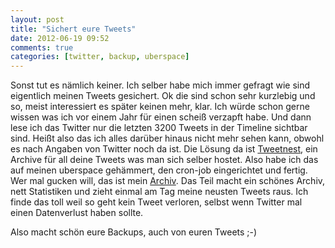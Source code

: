 ```yaml
---
layout: post
title: "Sichert eure Tweets"
date: 2012-06-19 09:52
comments: true
categories: [twitter, backup, uberspace]
---
```

Sonst tut es nämlich keiner. Ich selber habe mich immer gefragt wie sind eigentlich meinen Tweets gesichert.
Ok die sind schon sehr kurzlebig und so, meist interessiert es später keinen mehr, klar.
Ich würde schon gerne wissen was ich vor einem Jahr für einen scheiß verzapft habe. Und dann lese ich das Twitter
nur die letzten 3200 Tweets in der Timeline sichtbar sind. Heißt also das ich alles darüber hinaus nicht mehr sehen
kann, obwohl es nach Angaben von Twitter noch da ist. Die Lösung da ist [Tweetnest](http://pongsocket.com/tweetnest/),
ein Archive für all deine Tweets was man sich selber hostet. Also habe ich das auf meinen uberspace gehämmert, den cron-job
eingerichtet und fertig. Wer mal gucken will, das ist mein [Archiv](http://tweets.sangyye.de). Das Teil macht ein schönes Archiv,
nett Statistiken und zieht einmal am Tag meine neusten Tweets raus. Ich finde das toll weil so geht kein Tweet verloren, selbst wenn Twitter mal einen Datenverlust haben sollte.

Also macht schön eure Backups, auch von euren Tweets ;-) 
